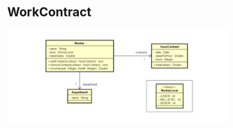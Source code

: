 # WorkContract
<img alt="gif-cell" src="https://github.com/FabricioAllves/WorkContract/blob/main/Diagrama-UML.png">

